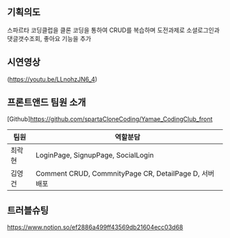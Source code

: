 ## 기획의도
스파르타 코딩클럽을 클론 코딩을 통하여 CRUD를 복습하며 도전과제로 소셜로그인과 댓글갯수조회, 좋아요 기능을 추가

## 시연영상
(https://youtu.be/LLnohzJN6_4)

## 프론트앤드 팀원 소개
[Github]https://github.com/spartaCloneCoding/Yamae_CodingClub_front

|팀원|역할분담|
|------|------|
|최락현|LoginPage, SignupPage, SocialLogin |
|김영건|Comment CRUD, CommnityPage CR, DetailPage D, 서버배포 |


## 트러블슈팅
https://www.notion.so/ef2886a499ff43569db21604ecc03d68
